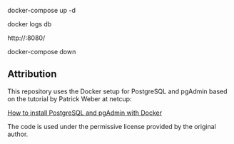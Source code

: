 

docker-compose up -d

docker logs db

http://<your-ip>:8080/ 


docker-compose down




## Attribution

This repository uses the Docker setup for PostgreSQL and pgAdmin based on the tutorial by Patrick Weber at netcup:

[How to install PostgreSQL and pgAdmin with Docker](https://community.netcup.com/en/tutorials/how-to-install-postgres-and-pgadmin-with-docker-and-connect-pgadmin-with-postgres)

The code is used under the permissive license provided by the original author.
